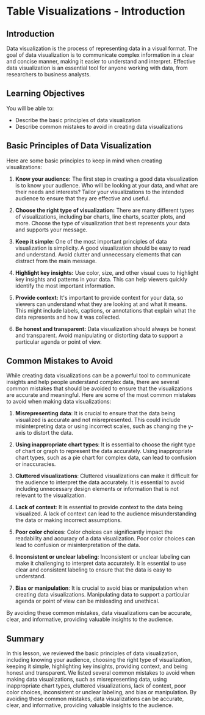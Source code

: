 # Table Visualizations - Introduction

## Introduction
Data visualization is the process of representing data in a visual format. The goal of data visualization is to communicate complex information in a clear and concise manner, making it easier to understand and interpret. Effective data visualization is an essential tool for anyone working with data, from researchers to business analysts.

## Learning Objectives
You will be able to:
* Describe the basic principles of data visualization
* Describe common mistakes to avoid in creating data visualizations

## Basic Principles of Data Visualization
Here are some basic principles to keep in mind when creating visualizations:

1. **Know your audience:** The first step in creating a good data visualization is to know your audience. Who will be looking at your data, and what are their needs and interests? Tailor your visualizations to the intended audience to ensure that they are effective and useful.

2. **Choose the right type of visualization:**
There are many different types of visualizations, including bar charts, line charts, scatter plots, and more. Choose the type of visualization that best represents your data and supports your message.

3. **Keep it simple:**
One of the most important principles of data visualization is simplicity. A good visualization should be easy to read and understand. Avoid clutter and unnecessary elements that can distract from the main message.

4. **Highlight key insights:**
Use color, size, and other visual cues to highlight key insights and patterns in your data. This can help viewers quickly identify the most important information.

5. **Provide context:**
It's important to provide context for your data, so viewers can understand what they are looking at and what it means. This might include labels, captions, or annotations that explain what the data represents and how it was collected.

6. **Be honest and transparent:**
Data visualization should always be honest and transparent. Avoid manipulating or distorting data to support a particular agenda or point of view.

## Common Mistakes to Avoid
While creating data visualizations can be a powerful tool to communicate insights and help people understand complex data, there are several common mistakes that should be avoided to ensure that the visualizations are accurate and meaningful. Here are some of the most common mistakes to avoid when making data visualizations:

1. **Misrepresenting data**:
It is crucial to ensure that the data being visualized is accurate and not misrepresented. This could include misinterpreting data or using incorrect scales, such as changing the y-axis to distort the data.

2. **Using inappropriate chart types**:
It is essential to choose the right type of chart or graph to represent the data accurately. Using inappropriate chart types, such as a pie chart for complex data, can lead to confusion or inaccuracies.

3. **Cluttered visualizations**:
Cluttered visualizations can make it difficult for the audience to interpret the data accurately. It is essential to avoid including unnecessary design elements or information that is not relevant to the visualization.

4. **Lack of context**:
It is essential to provide context to the data being visualized. A lack of context can lead to the audience misunderstanding the data or making incorrect assumptions.

5. **Poor color choices**:
Color choices can significantly impact the readability and accuracy of a data visualization. Poor color choices can lead to confusion or misinterpretation of the data.

6. **Inconsistent or unclear labeling**:
Inconsistent or unclear labeling can make it challenging to interpret data accurately. It is essential to use clear and consistent labeling to ensure that the data is easy to understand.

7. **Bias or manipulation**:
It is crucial to avoid bias or manipulation when creating data visualizations. Manipulating data to support a particular agenda or point of view can be misleading and unethical.

By avoiding these common mistakes, data visualizations can be accurate, clear, and informative, providing valuable insights to the audience.

## Summary
In this lesson, we reviewed the basic principles of data visualization, including knowing your audience, choosing the right type of visualization, keeping it simple, highlighting key insights, providing context, and being honest and transparent. We listed several common mistakes to avoid when making data visualizations, such as misrepresenting data, using inappropriate chart types, cluttered visualizations, lack of context, poor color choices, inconsistent or unclear labeling, and bias or manipulation. By avoiding these common mistakes, data visualizations can be accurate, clear, and informative, providing valuable insights to the audience. 

